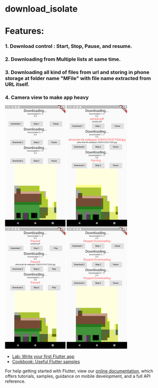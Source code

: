 # download_isolate

# Features:
### 1. Download control : Start, Stop, Pause, and resume.
### 2. Downloading from Multiple lists at same time.
### 3. Downloading all kind of files from url and storing in phone storage at folder name "MFile" with file name extracted from URL itself.
### 4. Camera view to make app heavy

<img src="assets/1.png" width="200"/> <img src="assets/2.png" width="200"/><img src="assets/3.png" width="200"/> <img src="assets/4.png" width="200"/>
- [Lab: Write your first Flutter app](https://flutter.dev/docs/get-started/codelab)
- [Cookbook: Useful Flutter samples](https://flutter.dev/docs/cookbook)

For help getting started with Flutter, view our
[online documentation](https://flutter.dev/docs), which offers tutorials,
samples, guidance on mobile development, and a full API reference.
